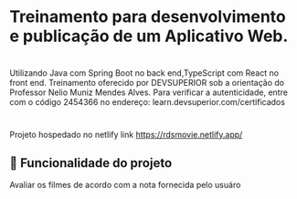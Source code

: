 # Treinamento para desenvolvimento e publicação de um Aplicativo Web.
#
Utilizando Java com Spring Boot no back end,TypeScript com React no front end.
Treinamento oferecido por DEVSUPERIOR sob a orientação do Professor Nelio Muniz Mendes Alves. Para verificar a autenticidade, entre com o código 2454366 no endereço: learn.devsuperior.com/certificados
#
Projeto hospedado no netlify
link https://rdsmovie.netlify.app/
## :hammer: Funcionalidade do projeto
 Avaliar os filmes de acordo com a nota fornecida pelo usuáro
